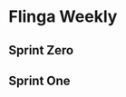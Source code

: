 # Flinga Weekly

## Sprint Zero

[](https://res.cloudinary.com/ninaw/image/upload/v1622007606/flinga1_rgudrg.png)

## Sprint One